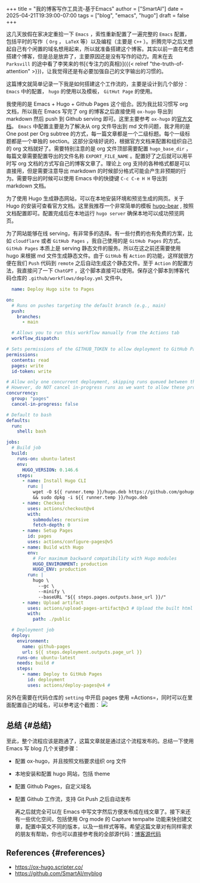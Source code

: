 +++
title = "我的博客写作工具流-基于Emacs"
author = ["SmartAI"]
date = 2025-04-21T19:39:00-07:00
tags = ["blog", "emacs", "hugo"]
draft = false
+++

这几天放假在家决定重拾一下 `Emacs` ，索性重新配置了一遍完整的 `Emacs`  配置，包括平时的写作（ `Org` ， `LaTeX` 等）以及编程（主要是 `C++` ）。折腾完毕之后又想起自己有个闲置的域名想用起来，所以就准备搭建这个博客。其实以前一直在考虑搭建个博客，但是总是放弃了，主要原因还是没有写作的动力。周末在去 `Parksvill` 的途中看了李笑来的书[《专注力的真相》]({{< relref "the-truth-of-attention" >}})，让我觉得还是有必要加强自己的文字输出的习惯的。

<!--more-->

这篇博文就简单记录一下我是如何搭建这个工作流的，主要是设计到几个部分： `Emacs` 中的配置， `hugo` 的使用以及模板， `GitHut Page` 的使用。

我使用的是 Emacs + Hugo + Github Pages 这个组合。因为我比较习惯写 org 文档，所以我在 Emacs 写完了 org 的博客之后直接使用 `ox-hugo` 导出到 markdown 然后 push 到 Github serving 即可。这里主要参考 `ox-hugo` 的[官方文档](https://ox-hugo.scripter.co/)。
`Emacs` 中配置主要是为了解决从 org 文件导出到 md 文件问题，我才用的是 One post per Org subtree 的方式，每一篇文章都是一个二级标题。每个一级标题都是一个单独的 section。这部分没啥好说的，根据官方文档来配置和组织自己的 org 文档就好了。需要特别注意的是 org 文件顶部需要配置 `hugo_base_dir` ，每篇文章需要配置导出的文件名称 `EXPORT_FILE_NAME` 。配置好了之后就可以用平时写 org 文档的方式写自己的博客文章了。理论上 org 支持的各种格式都是可以直接用，但是需要注意导出 markdown 的时候部分格式可能会产生非预期的行为。需要导出的时候可以使用 Emacs 中的快捷键 `C-c C-e H H` 导出到 markdown 文档。

为了使用 Hugo 生成静态网站，可以在本地安装环境和预览生成的网页。关于 Hugo 的安装可查看官方文档。这里我推荐一个非常简单的模板 [hugo-bear](https://themes.gohugo.io/themes/hugo-bearblog/) , 按照文档配置即可。配置完成后在本地运行 `hugo server` 确保本地可以成功预览网页。

为了网站能够在线 serving，有非常多的选择。有一些付费的也有免费的方案，比如 `cloudflare` 或者 `GitHub Pages` ，我自己使用的是 `GitHub Pages` 的方式。 `GitHub Pages` 本质上是 serving 静态文件的服务。所以在这之前还需要使用 hugo 来根据 md 文件生成静态文件。由于 `GitHub` 有 `Action` 的功能，这样就很方便在我们 `Push` 代码到 `remote` 之后自动生成这个静态文件。至于 `Action` 的配置方法，我直接问了一下 `ChatGPT` ，这个脚本直接可以使用。保存这个脚本到博客代码仓库的 `.github/workflows/deploy.yml` 文件中。

```yaml
  name: Deploy Hugo site to Pages

on:
  # Runs on pushes targeting the default branch (e.g., main)
  push:
    branches:
      - main

  # Allows you to run this workflow manually from the Actions tab
  workflow_dispatch:

# Sets permissions of the GITHUB_TOKEN to allow deployment to GitHub Pages
permissions:
  contents: read
  pages: write
  id-token: write

# Allow only one concurrent deployment, skipping runs queued between the run in-progress and latest queued.
# However, do NOT cancel in-progress runs as we want to allow these production deployments to complete.
concurrency:
  group: "pages"
  cancel-in-progress: false

# Default to bash
defaults:
  run:
    shell: bash

jobs:
  # Build job
  build:
    runs-on: ubuntu-latest
    env:
      HUGO_VERSION: 0.146.6
    steps:
      - name: Install Hugo CLI
        run: |
          wget -O ${{ runner.temp }}/hugo.deb https://github.com/gohugoio/hugo/releases/download/v${HUGO_VERSION}/hugo_extended_${HUGO_VERSION}_linux-amd64.deb \
          && sudo dpkg -i ${{ runner.temp }}/hugo.deb
      - name: Checkout
        uses: actions/checkout@v4
        with:
          submodules: recursive
          fetch-depth: 0
      - name: Setup Pages
        id: pages
        uses: actions/configure-pages@v5
      - name: Build with Hugo
        env:
          # For maximum backward compatibility with Hugo modules
          HUGO_ENVIRONMENT: production
          HUGO_ENV: production
        run: |
          hugo \
            --gc \
            --minify \
            --baseURL "${{ steps.pages.outputs.base_url }}/"
      - name: Upload artifact
        uses: actions/upload-pages-artifact@v3 # Upload the built html files
        with:
          path: ./public

  # Deployment job
  deploy:
    environment:
      name: github-pages
      url: ${{ steps.deployment.outputs.page_url }}
    runs-on: ubuntu-latest
    needs: build #
    steps:
      - name: Deploy to GitHub Pages
        id: deployment
        uses: actions/deploy-pages@v4 #
```

另外在需要在代码仓库的 `setting` 中开启 pages 使用 =Actions=，同时可以在里面配置自己的域名，可以参考这个截图：
![](/images/github-page.png)


## 总结 {#总结}

至此，整个流程应该是跑通了，这篇文章就是通过这个流程发布的。总结一下使用 Emacs 写 blog 几个关键步骤：

-   配置 ox-hugo，并且按照文档要求组织 org 文件
-   本地安装和配置 hugo 网站，包括 theme
-   配置 Github Pages，自定义域名
-   配置 Github 工作流，支持 Git Push 之后自动发布

    再之后就完全可以在 Emacs 中写文字然后方便发布成在线文章了。接下来还有一些优化空间，包括使用 Org mode 的 Capture tempalte 功能来快创建文章，配置中英文不同的版本，以及一些样式等等。希望这篇文章对有同样需求的朋友有帮助，你也可以直接参考我的全部源代码：[博客源代码](https://github.com/SmartAI/myblog)


## References {#references}

-   <https://ox-hugo.scripter.co/>
-   <https://github.com/SmartAI/myblog>
